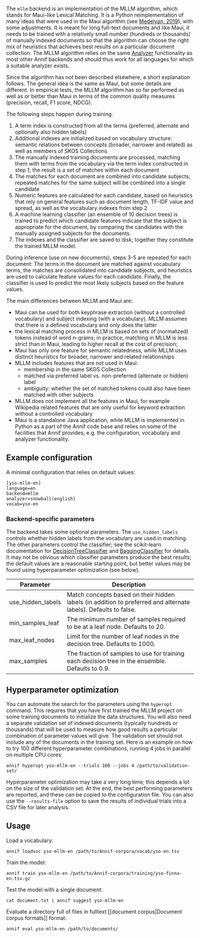 The `mllm` backend is an implementation of the MLLM algorithm, which stands for Maui-like Lexical Matching. It is a Python reimplementation of many ideas that were used in the Maui algorithm (see [Medelyan, 2019](https://hdl.handle.net/10289/3513)), with some adjustments. It is meant for long full-text documents and like Maui, it needs to be trained with a relatively small number (hundreds or thousands) of manually indexed documents so that the algorithm can choose the right mix of heuristics that achieves best results on a particular document collection. The MLLM algorithm relies on the same [Analyzer](https://github.com/NatLibFi/Annif/wiki/Analyzers) functionality as most other Annif backends and should thus work for all languages for which a suitable analyzer exists.

Since the algorithm has not been described elsewhere, a short explanation follows. The general idea is the same as Maui, but some details are different. In empirical tests, the MLLM algorithm has so far performed as well as or better than Maui in terms of the common quality measures (precision, recall, F1 score, NDCG).

The following steps happen during training:

1. A term index is constructed from all the terms (preferred, alternate and optionally also hidden labels)
2. Additional indexes are initialized based on vocabulary structure: semantic relations between concepts (broader, narrower and related) as well as members of SKOS Collections
3. The manually indexed training documents are processed, matching them with terms from the vocabulary via the term index constructed in step 1; the result is a set of matches within each document
4. The matches for each document are combined into candidate subjects; repeated matches for the same subject will be combined into a single candidate
5. Numeric features are calculated for each candidate, based on heuristics that rely on general features such as document length, TF-IDF value and spread, as well as the vocabulary indexes from step 2
6. A machine learning classifier (an ensemble of 10 decision trees) is trained to predict which candidate features indicate that the subject is appropriate for the document, by comparing the candidates with the manually assigned subjects for the documents.
7. The indexes and the classifier are saved to disk; together they constitute the trained MLLM model.

During inference (use on new documents), steps 3-5 are repeated for each document: The terms in the document are matched against vocabulary terms, the matches are consolidated into candidate subjects, and heuristics are used to calculate feature values for each candidate. Finally, the classifier is used to predict the most likely subjects based on the feature values.

The main differences between MLLM and Maui are:

* Maui can be used for both keyphrase extraction (without a controlled vocabulary) and subject indexing (with a vocabulary). MLLM assumes that there is a defined vocabulary and only does the latter 
* the lexical matching process in MLLM is based on sets of (normalized) tokens instead of word n-grams; in practice, matching in MLLM is less strict than in Maui, leading to higher recall at the cost of precision;
* Maui has only one feature for semantic relatedness, while MLLM uses distinct heuristics for broader, narrower and related relationships
* MLLM includes features that are not used in Maui:
  * membership in the same SKOS Collection
  * matched via preferred label vs. non-preferred (alternate or hidden) label
  * ambiguity: whether the set of matched tokens could also have been matched with other subjects
* MLLM does not implement all the features in Maui, for example Wikipedia related features that are only useful for keyword extraction without a controlled vocabulary
* Maui is a standalone Java application, while MLLM is implemented in Python as a part of the Annif code base and relies on some of the facilities that Annif provides, e.g. the configuration, vocabulary and analyzer functionality.

## Example configuration

A minimal configuration that relies on default values:

```
[yso-mllm-en]
language=en
backend=mllm
analyzer=snowball(english)
vocab=yso-en
```

### Backend-specific parameters

The backend takes some optional parameters. The `use_hidden_labels` controls whether hidden labels from the vocabulary are used in matching. The other parameters control the classifier; see the scikit-learn documentation for [DecisionTreeClassifier](https://scikit-learn.org/stable/modules/generated/sklearn.tree.DecisionTreeClassifier.html) and [BaggingClassifier](https://scikit-learn.org/stable/modules/generated/sklearn.ensemble.BaggingClassifier.html?highlight=baggingclassifier) for details. It may not be obvious which classifier parameters produce the best results; the default values are a reasonable starting point, but better values may be found using hyperparameter optimization (see below).

Parameter |  Description
-------- | --------------------------------------------------
use_hidden_labels | Match concepts based on their hidden labels (in addition to preferred and alternate labels). Defaults to false.
min_samples_leaf | The minimum number of samples required to be at a leaf node. Defaults to 20.
max_leaf_nodes | Limit for the number of leaf nodes in the decision tree. Defaults to 1000.
max_samples | The fraction of samples to use for training each decision tree in the ensemble. Defaults to 0.9.

## Hyperparameter optimization

You can automate the search for the parameters using the `hyperopt` command. This requires that you have first trained the MLLM project on some training documents to initialize the data structures. You will also need a separate validation set of indexed documents (typically hundreds or thousands) that will be used to measure how good results a particular combination of parameter values will give. The validation set should not include any of the documents in the training set. Here is an example on how to try 100 different hyperparameter combinations, running 4 jobs in parallel on multiple CPU cores:

    annif hyperopt yso-mllm-en --trials 100 --jobs 4 /path/to/validation-set/

Hyperparameter optimization may take a very long time; this depends a lot on the size of the validation set. At the end, the best performing parameters are reported, and these can be copied to the configuration file. You can also use the `--results-file` option to save the results of individual trials into a CSV file for later analysis.

## Usage

Load a vocabulary:

    annif loadvoc yso-mllm-en /path/to/Annif-corpora/vocab/yso-en.tsv

Train the model:

    annif train yso-mllm-en /path/to/Annif-corpora/training/yso-finna-en.tsv.gz

Test the model with a single document:

    cat document.txt | annif suggest yso-mllm-en

Evaluate a directory full of files in fulltext [[document corpus|Document corpus formats]] format:

    annif eval yso-mllm-en /path/to/documents/